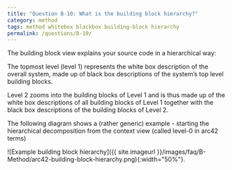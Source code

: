 ```yaml
---
title: "Question B-10: What is the building block hierarchy?"
category: method
tags: method whitebox blackbox building-block hierarchy
permalink: /questions/B-10/
---
```


The building block view explains your source code in a hierarchical way:

The topmost level (level 1) represents the white box description of the overall
system, made up of black box descriptions of the system’s top level building blocks.

Level 2 zooms into the building blocks of Level 1 and is thus made up of the white box descriptions of all building blocks of Level 1 together with the black box descriptions of the building blocks of Level 2.

The following diagram shows a (rather generic) example - starting the hierarchical
decomposition from the context view (called level-0 in arc42 terms)

![Example building block hierarchy]({{ site.imageurl }}/images/faq/B-Method/arc42-building-block-hierarchy.png){:width="50%"}.
